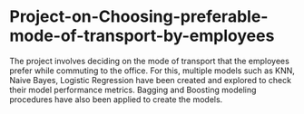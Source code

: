 # Project-on-Choosing-preferable-mode-of-transport-by-employees
The project involves deciding on the mode of transport that the employees prefer while commuting to the office. For this, multiple models such as KNN, Naive Bayes, Logistic Regression have been created and explored to check their model performance metrics. Bagging and Boosting modeling procedures have also been applied to create the models.
